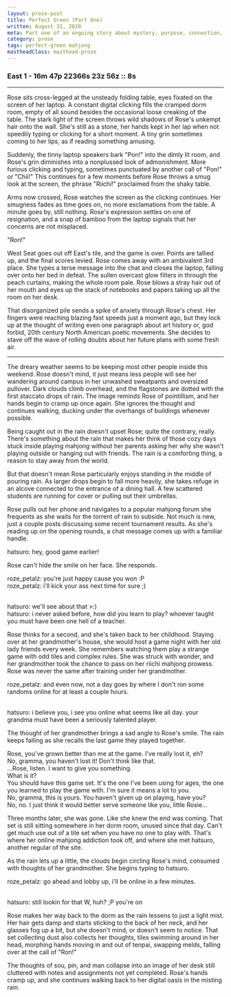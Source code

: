 ```yaml
---
layout: prose-post
title: Perfect Green (Part One)
written: August 31, 2020
meta: Part one of an ongoing story about mystery, purpose, connection, and riichi mahjong.
category: prose
tags: perfect-green mahjong
mastheadClass: masthead-prose
---
```


### East 1 - 16m 47p 22366s 23z 56z :: 8s

<hr>

Rose sits cross-legged at the unsteady folding table, eyes fixated on the
screen of her laptop. A constant digital clicking fills the cramped dorm room,
empty of all sound besides the occasional loose creaking of the table. The
stark light of the screen throws wild shadows of Rose's unkempt hair onto the
wall. She's still as a stone, her hands kept in her lap when not speedily
typing or clicking for a short moment. A tiny grin sometimes coming to her
lips, as if reading something amusing.

Suddenly, the tinny laptop speakers bark "Pon!" into the dimly lit room, and
Rose's grin diminishes into a nonplussed look of admonishment. More furious
clicking and typing, sometimes punctuated by another call of "Pon!" or "Chii!"
This continues for a few moments before Rose throws a smug look at the screen,
the phrase "Riichi!" proclaimed from the shaky table.

Arms now crossed, Rose watches the screen as the clicking continues. Her
smugness fades as time goes on, no more exclamations from the table. A minute
goes by, still nothing. Rose's expression settles on one of resignation, and a
snap of bamboo from the laptop signals that her concerns are not misplaced.

<div class="block-quote monospace">
"Ron!"
</div>

West Seat goes out off East's tile, and the game is over. Points are tallied
up, and the final scores levied. Rose comes away with an ambivalent 3rd place.
She types a terse message into the chat and closes the laptop, falling over
onto her bed in defeat. The sullen overcast glow filters in through the peach
curtains, making the whole room pale. Rose blows a stray hair out of her mouth
and eyes up the stack of notebooks and papers taking up all the room on her
desk.

That disorganized pile sends a spike of anxiety through Rose's chest. Her
fingers were reaching blazing fast speeds just a moment ago, but they lock up
at the thought of writing even one paragraph about art history or, god forbid,
20th century North American poetic movements. She decides to stave off the
wave of rolling doubts about her future plans with some fresh air.

<hr>

The dreary weather seems to be keeping most other people inside this weekend.
Rose doesn't mind, it just means less people will see her wandering around
campus in her unwashed sweatpants and oversized pullover. Dark clouds climb
overhead, and the flagstones are dotted with the first staccato drops of rain.
The image reminds Rose of pointillism, and her hands begin to cramp up once
again. She ignores the thought and continues walking, ducking under the
overhangs of buildings whenever possible.

Being caught out in the rain doesn't upset Rose; quite the contrary, really.
There's something about the rain that makes her think of those cozy days stuck
inside playing mahjong without her parents asking her why she wasn't playing
outside or hanging out with friends. The rain is a comforting thing, a reason
to stay away from the world.

But that doesn't mean Rose particularly enjoys standing in the middle of
pouring rain. As larger drops begin to fall more heavily, she takes refuge in
an alcove connected to the entrance of a dining hall. A few scattered students
are running for cover or pulling out their umbrellas.

Rose pulls out her phone and navigates to a popular mahjong forum she
frequents as she waits for the torrent of rain to subside. Not much is new,
just a couple posts discussing some recent tournament results. As she's
reading up on the opening rounds, a chat message comes up with a familiar
handle.

<div class="block-quote monospace">
hatsuro: hey, good game earlier!
</div>

Rose can't hide the smile on her face. She responds.

<div class="block-quote monospace">
roze_petalz: you're just happy cause you won :P <br>
roze_petalz: i'll kick your ass next time for sure ;) <br> <br>

hatsuro: we'll see about that >:) <br>
hatsuro: i never asked before, how did you learn to play? whoever taught you
must have been one hell of a teacher.
</div>

Rose thinks for a second, and she's taken back to her childhood. Staying over
at her grandmother's house, she would host a game night with her old lady
friends every week. She remembers watching them play a strange game with odd
tiles and complex rules. She was struck with wonder, and her grandmother took
the chance to pass on her riichi mahjong prowess. Rose was never the same
after training under her grandmother.

<div class="block-quote monospace">
roze_petalz: and even now, not a day goes by where I don't ron some randoms
online for at least a couple hours. <br> <br>

hatsuro: i believe you, i see you online what seems like all day. your grandma
must have been a seriously talented player.
</div>

The thought of her grandmother brings a sad angle to Rose's smile. The rain
keeps falling as she recalls the last game they played together.

<div class="block-quote italics">
Rose, you've grown better than me at the game. I've really lost it, eh? <br>
No, gramma, you haven't lost it! Don't think like that. <br>
...Rose, listen. I want to give you something. <br>
What is it? <br>
You should have this game set. It's the one I've been using for ages, the one
you learned to play the game with. I'm sure it means a lot to you. <br>
No, gramma, this is yours. You haven't given up on playing, have you? <br>
No, no. I just think it would better serve someone like you, little Rosie...
</div>

Three months later, she was gone. Like she knew the end was coming. That set
is still sitting somewhere in her dorm room, unused since that day. Can't get
much use out of a tile set when you have no one to play with. That's where her
online mahjong addiction took off, and where she met hatsuro, another regular
of the site.

As the rain lets up a little, the clouds begin circling Rose's mind, consumed
with thoughts of her grandmother. She begins typing to hatsuro.

<div class="block-quote monospace">
roze_petalz: go ahead and lobby up, i'll be online in a few minutes. <br> <br>

hatsuro: still lookin for that W, huh? ;P you're on
</div>

Rose makes her way back to the dorm as the rain lessens to just a light mist.
Her hair gets damp and starts sticking to the back of her neck, and her
glasses fog up a bit, but she doesn't mind, or doesn't seem to notice. That
set collecting dust also collects her thoughts, tiles swimming around in her
head, morphing hands moving in and out of tenpai, swapping melds, falling over
at the call of "Ron!"

The thoughts of sou, pin, and man collapse into an image of her desk still
cluttered with notes and assignments not yet completed. Rose's hands cramp up,
and she continues walking back to her digital oasis in the misting rain.
